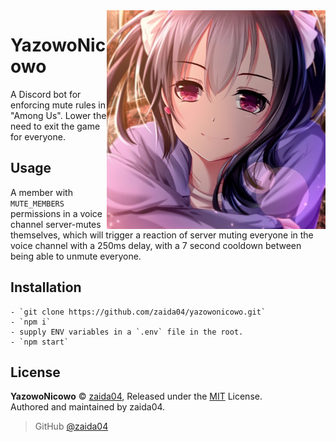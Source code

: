 <img src="static/yazowonicowo.jpg" alt="YazowoNicowo Face" width='350' align="right">


# YazowoNicowo
A Discord bot for enforcing mute rules in "Among Us". Lower the need to exit the game for everyone.

## Usage
A member with `MUTE_MEMBERS` permissions in a voice channel server-mutes themselves, which will trigger a reaction of server muting everyone in the voice channel with a 250ms delay, with a 7 second cooldown between being able to unmute everyone.

## Installation
    - `git clone https://github.com/zaida04/yazowonicowo.git`  
    - `npm i`  
    - supply ENV variables in a `.env` file in the root.  
    - `npm start` 

## License  
**YazowoNicowo** © [zaida04](https://github.com/zaida04), Released under the [MIT](https://github.com/zaida04/YazowoNicowo/blob/master/LICENSE) License.  
Authored and maintained by zaida04.

> GitHub [@zaida04](https://github.com/zaida04) 
